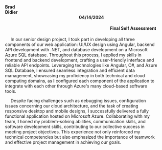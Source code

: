 #### Brad Didier&emsp;&emsp;&emsp;&emsp;&emsp;&emsp;&emsp;&emsp;&emsp;&emsp;&emsp;&emsp;&emsp;&emsp;&emsp;&emsp;&emsp;&emsp;&emsp;&emsp;&emsp;&emsp;&emsp;&emsp;&emsp;&emsp;&emsp;&emsp;&emsp;&emsp;&emsp;&emsp;&emsp;&emsp;&emsp;&emsp;&emsp;&emsp;&emsp;&emsp;&emsp;&emsp;&emsp;&emsp;&emsp;&emsp;&emsp;&emsp;&emsp;&emsp; 04/14/2024

#### &emsp; &emsp;&emsp;&emsp;&emsp;&emsp;&emsp;&emsp;&emsp;&emsp;&emsp;&emsp;&emsp;&emsp;&emsp;&emsp;&emsp;&emsp;&emsp;&emsp;&emsp;&emsp;&emsp;&emsp; Final Self Assessment 


&emsp; In our senior design project, I took part in developing all three components of our web application: UI/UX design using Angular, backend API development with .NET, and database development on a Microsoft Azure SQL database. Throughout this process, I applied my skills in frontend and backend development, crafting a user-friendly interface and reliable API endpoints. Leveraging technologies like Angular, C#, and Azure SQL Database, I ensured seamless integration and efficient data management, showcasing my proficiency in both technical and cloud computing domains, as I configured each component of the application to integrate with each other through Azure's many cloud-based software tools.

&emsp; Despite facing challenges such as debugging issues, configuration issues concerning our cloud architecture, and the task of creating responsive desktop and mobile designs, I successfully delivered a fully functional application hosted on Microsoft Azure. Collaborating with my team, I honed my problem-solving abilities, communication skills, and software development skills, contributing to our collective success in meeting project objectives. This experience not only reinforced my technical competencies but also emphasized the importance of teamwork and effective project management in achieving our goals.
